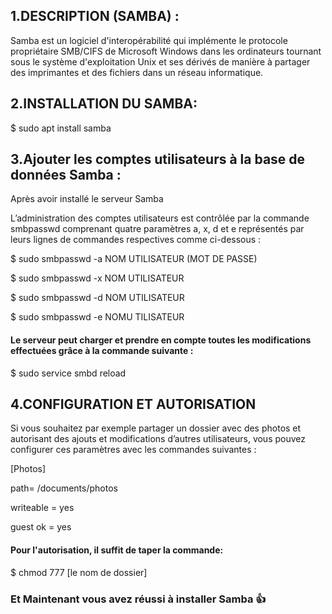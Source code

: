 ## 1.DESCRIPTION (SAMBA) :

Samba est un logiciel d'interopérabilité qui implémente le protocole propriétaire SMB/CIFS de Microsoft Windows dans les ordinateurs tournant sous le système d'exploitation Unix et ses dérivés de manière à partager des imprimantes et des fichiers dans un réseau informatique. 

## 2.INSTALLATION DU SAMBA:

$ sudo apt install samba

## 3.Ajouter les comptes utilisateurs à la base de données Samba :

Après avoir installé le serveur Samba 


L’administration des comptes utilisateurs est contrôlée par la commande smbpasswd comprenant quatre paramètres a, x, d et e représentés par leurs lignes de commandes respectives comme ci-dessous :

$ sudo smbpasswd -a NOM UTILISATEUR (MOT DE PASSE)

$ sudo smbpasswd -x NOM UTILISATEUR

$ sudo smbpasswd -d NOM UTILISATEUR

$ sudo smbpasswd -e NOMU TILISATEUR 

#### Le serveur peut charger et prendre en compte toutes les modifications effectuées grâce à la commande suivante :

$ sudo service smbd reload 

## 4.CONFIGURATION ET AUTORISATION 

Si vous souhaitez par exemple partager un dossier avec des photos et autorisant des ajouts et modifications d’autres utilisateurs, vous pouvez configurer ces paramètres avec les commandes suivantes :

[Photos]

path= /documents/photos

writeable = yes

guest ok = yes

#### Pour l'autorisation, il suffit de taper la commande:

$ chmod 777 [le nom de dossier] 

### Et Maintenant vous avez réussi à installer Samba 👍





